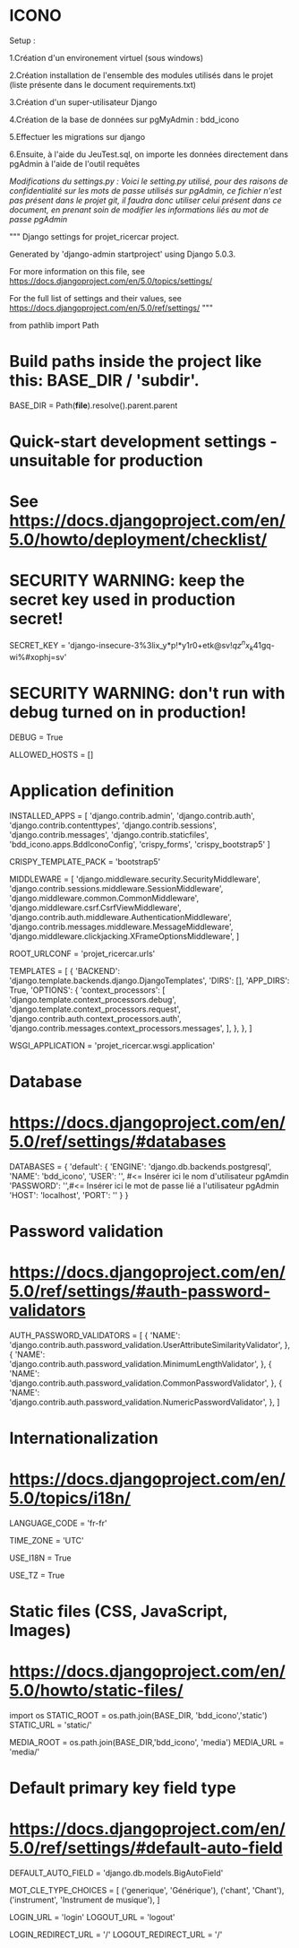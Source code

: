 # ICONO

Setup : 

1.Création d'un environement virtuel (sous windows)

2.Création installation de l'ensemble des modules utilisés dans le projet (liste présente dans le document requirements.txt)

3.Création d'un super-utilisateur Django

4.Création de la base de données sur pgMyAdmin : bdd_icono

5.Effectuer les migrations sur django

6.Ensuite, à l'aide du JeuTest.sql, on importe les données directement dans pgAdmin à l'aide de l'outil requêtes

*Modifications du settings.py : 
Voici le setting.py utilisé, pour des raisons de confidentialité sur les mots de passe utilisés sur pgAdmin, ce fichier n'est pas présent dans le projet git, il faudra donc utiliser celui présent dans  ce document, en prenant soin de modifier les informations liés au mot de passe pgAdmin*

"""
Django settings for projet_ricercar project.

Generated by 'django-admin startproject' using Django 5.0.3.

For more information on this file, see
https://docs.djangoproject.com/en/5.0/topics/settings/

For the full list of settings and their values, see
https://docs.djangoproject.com/en/5.0/ref/settings/
"""

from pathlib import Path

# Build paths inside the project like this: BASE_DIR / 'subdir'.
BASE_DIR = Path(__file__).resolve().parent.parent


# Quick-start development settings - unsuitable for production
# See https://docs.djangoproject.com/en/5.0/howto/deployment/checklist/

# SECURITY WARNING: keep the secret key used in production secret!
SECRET_KEY = 'django-insecure-3%3lix_y*p!*y1r0+etk@sv!$qz^nx_k$41gq-wi%#xophj=sv'

# SECURITY WARNING: don't run with debug turned on in production!
DEBUG = True

ALLOWED_HOSTS = []


# Application definition
INSTALLED_APPS = [
    'django.contrib.admin',
    'django.contrib.auth',
    'django.contrib.contenttypes',
    'django.contrib.sessions',
    'django.contrib.messages',
    'django.contrib.staticfiles',
    'bdd_icono.apps.BddIconoConfig',
    'crispy_forms',
    'crispy_bootstrap5'
]

CRISPY_TEMPLATE_PACK = 'bootstrap5'

MIDDLEWARE = [
    'django.middleware.security.SecurityMiddleware',
    'django.contrib.sessions.middleware.SessionMiddleware',
    'django.middleware.common.CommonMiddleware',
    'django.middleware.csrf.CsrfViewMiddleware',
    'django.contrib.auth.middleware.AuthenticationMiddleware',
    'django.contrib.messages.middleware.MessageMiddleware',
    'django.middleware.clickjacking.XFrameOptionsMiddleware',
]

ROOT_URLCONF = 'projet_ricercar.urls'

TEMPLATES = [
    {
        'BACKEND': 'django.template.backends.django.DjangoTemplates',
        'DIRS': [],
        'APP_DIRS': True,
        'OPTIONS': {
            'context_processors': [
                'django.template.context_processors.debug',
                'django.template.context_processors.request',
                'django.contrib.auth.context_processors.auth',
                'django.contrib.messages.context_processors.messages',
            ],
        },
    },
]

WSGI_APPLICATION = 'projet_ricercar.wsgi.application'


# Database
# https://docs.djangoproject.com/en/5.0/ref/settings/#databases

DATABASES = {
    'default': {
        'ENGINE': 'django.db.backends.postgresql',
        'NAME': 'bdd_icono',
        'USER': '', #<= Insérer ici le nom d'utilisateur pgAmdin
        'PASSWORD': '',#<= Insérer ici le mot de passe lié a l'utilisateur pgAdmin
        'HOST': 'localhost',
        'PORT': ''
    }
}


# Password validation
# https://docs.djangoproject.com/en/5.0/ref/settings/#auth-password-validators

AUTH_PASSWORD_VALIDATORS = [
    {
        'NAME': 'django.contrib.auth.password_validation.UserAttributeSimilarityValidator',
    },
    {
        'NAME': 'django.contrib.auth.password_validation.MinimumLengthValidator',
    },
    {
        'NAME': 'django.contrib.auth.password_validation.CommonPasswordValidator',
    },
    {
        'NAME': 'django.contrib.auth.password_validation.NumericPasswordValidator',
    },
]


# Internationalization
# https://docs.djangoproject.com/en/5.0/topics/i18n/

LANGUAGE_CODE = 'fr-fr'

TIME_ZONE = 'UTC'

USE_I18N = True

USE_TZ = True


# Static files (CSS, JavaScript, Images)
# https://docs.djangoproject.com/en/5.0/howto/static-files/
import os
STATIC_ROOT = os.path.join(BASE_DIR, 'bdd_icono','static')
STATIC_URL = 'static/'

MEDIA_ROOT = os.path.join(BASE_DIR,'bdd_icono', 'media')
MEDIA_URL = 'media/'

# Default primary key field type
# https://docs.djangoproject.com/en/5.0/ref/settings/#default-auto-field

DEFAULT_AUTO_FIELD = 'django.db.models.BigAutoField'

MOT_CLE_TYPE_CHOICES = [
    ('generique', 'Générique'),
    ('chant', 'Chant'),
    ('instrument', 'Instrument de musique'),
]

LOGIN_URL = 'login' 
LOGOUT_URL = 'logout'

LOGIN_REDIRECT_URL = '/'
LOGOUT_REDIRECT_URL = '/'